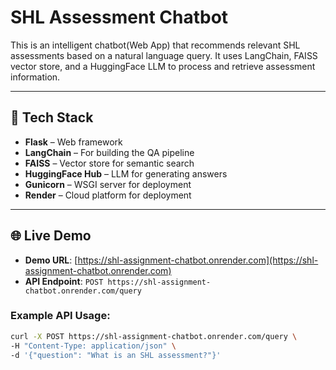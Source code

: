 # SHL Assessment Chatbot

This is an intelligent chatbot(Web App) that recommends relevant SHL assessments based on a natural language query. It uses LangChain, FAISS vector store, and a HuggingFace LLM to process and retrieve assessment information.

---

## 🔧 Tech Stack

- **Flask** – Web framework
- **LangChain** – For building the QA pipeline
- **FAISS** – Vector store for semantic search
- **HuggingFace Hub** – LLM for generating answers
- **Gunicorn** – WSGI server for deployment
- **Render** – Cloud platform for deployment

---

## 🌐 Live Demo

- **Demo URL**: [https://shl-assignment-chatbot.onrender.com](https://shl-assignment-chatbot.onrender.com)
- **API Endpoint**: `POST https://shl-assignment-chatbot.onrender.com/query`

### Example API Usage:
```bash
curl -X POST https://shl-assignment-chatbot.onrender.com/query \
-H "Content-Type: application/json" \
-d '{"question": "What is an SHL assessment?"}'

